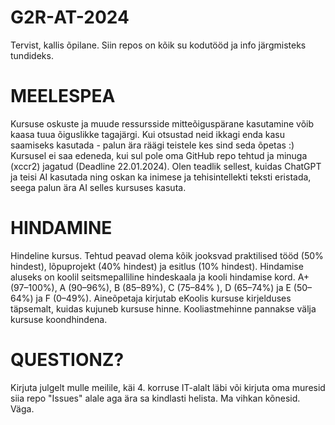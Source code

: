 # G2R-AT-2024
Tervist, kallis õpilane. Siin repos on kõik su kodutööd ja info järgmisteks tundideks.

# MEELESPEA
Kursuse oskuste ja muude ressursside mitteõiguspärane kasutamine võib kaasa tuua õiguslikke tagajärgi. Kui otsustad neid ikkagi enda kasu saamiseks kasutada - palun ära räägi teistele kes sind seda õpetas :)
Kursusel ei saa edeneda, kui sul pole oma GitHub repo tehtud ja minuga (xccr2) jagatud (Deadline 22.01.2024). Olen teadlik sellest, kuidas ChatGPT ja teisi AI kasutada ning oskan ka inimese ja tehisintellekti teksti eristada, seega palun ära AI selles kursuses kasuta. 

# HINDAMINE
Hindeline kursus.
Tehtud peavad olema kõik jooksvad praktilised tööd (50% hindest), lõpuprojekt (40% hindest) ja esitlus (10% hindest).
Hindamise aluseks on koolil seitsmepalliline hindeskaala ja kooli hindamise kord. A+ (97–100%), A (90–96%), B (85–89%), C (75–84% ), D (65–74%) ja E (50–64%) ja F (0–49%). Aineõpetaja kirjutab eKoolis kursuse kirjelduses täpsemalt, kuidas kujuneb kursuse hinne. Kooliastmehinne pannakse välja kursuse koondhindena.

# QUESTIONZ?
Kirjuta julgelt mulle meilile, käi 4. korruse IT-alalt läbi või kirjuta oma muresid siia repo "Issues" alale aga ära sa kindlasti helista. Ma vihkan kõnesid. Väga.

